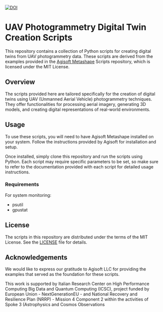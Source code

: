 [![DOI](https://www.openaccessrepository.it/badge/DOI/10.15161/oar.it/211547.svg)](https://doi.org/10.15161/oar.it/211547)
# UAV Photogrammetry Digital Twin Creation Scripts

This repository contains a collection of Python scripts for creating digital twins from UAV photogrammetry data. These scripts are derived from the examples provided in the [Agisoft Metashape](https://www.agisoft.com/) Scripts repository, which is licensed under the MIT License.

## Overview

The scripts provided here are tailored specifically for the creation of digital twins using UAV (Unmanned Aerial Vehicle) photogrammetry techniques. They offer functionalities for processing aerial imagery, generating 3D models, and creating digital representations of real-world environments.

## Usage

To use these scripts, you will need to have Agisoft Metashape installed on your system. Follow the instructions provided by Agisoft for installation and setup.

Once installed, simply clone this repository and run the scripts using Python. Each script may require specific parameters to be set, so make sure to refer to the documentation provided with each script for detailed usage instructions.

### Requirements
For system monitoring:
- psutil
- gpustat

## License

The scripts in this repository are distributed under the terms of the MIT License. See the [LICENSE](LICENSE) file for details.

## Acknowledgements

We would like to express our gratitude to Agisoft LLC for providing the examples that served as the foundation for these scripts.

This work is supported by Italian Research Center on High Performance Computing Big Data and Quantum Computing (ICSC), project funded by European Union - NextGenerationEU - and National Recovery and Resilience Plan (NRRP) - Mission 4 Component 2 within the activities of Spoke 3 (Astrophysics and Cosmos Observations
